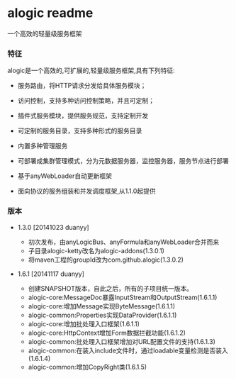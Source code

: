 alogic readme
==================

一个高效的轻量级服务框架

### 特征
alogic是一个高效的,可扩展的,轻量级服务框架,具有下列特征:
 
 - 服务路由，将HTTP请求分发给具体服务模块；
 
 - 访问控制，支持多种访问控制策略，并且可定制；
 
 - 插件式服务模块，提供服务规范，支持定制开发
 
 - 可定制的服务目录，支持多种形式的服务目录
 
 - 内置多种管理服务
 
 - 可部署成集群管理模式，分为元数据服务器，监控服务器，服务节点进行部署
 
 - 基于anyWebLoader自动更新框架
 
 - 面向协议的服务组装和并发调度框架,从1.1.0起提供
 
### 版本
 - 1.3.0 [20141023 duanyy]
 	 + 初次发布，由anyLogicBus、anyFormula和anyWebLoader合并而来
 	 + 子目录alogic-ketty改名为alogic-addons(1.3.0.1)
	 + 将maven工程的groupId改为com.github.alogic(1.3.0.2)
	 
 - 1.6.1 [20141117 duanyy]
 	 + 创建SNAPSHOT版本，自此之后，所有的子项目统一版本。
 	 + alogic-core:MessageDoc暴露InputStream和OutputStream(1.6.1.1)
 	 + alogic-core:增加Message实现ByteMessage(1.6.1.1)
 	 + alogic-common:Properties实现DataProvider(1.6.1.1)
 	 + alogic-core:增加批处理入口框架(1.6.1.1)
 	 + alogic-core:HttpContext增加Form数据拦截功能(1.6.1.2)
 	 + alogic-common:批处理入口框架增加对URL配置文件的支持(1.6.1.3)
 	 + alogic-common:在装入include文件时，通过loadable变量检测是否装入(1.6.1.4)
 	 + alogic-common:增加CopyRight类(1.6.1.5)
